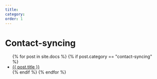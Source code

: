 ```yaml
---
title: 
category:
order: 1
---
```


# Contact-syncing

<ul>
  {% for post in site.docs %}
	{% if post.category == "contact-syncing" %}
		<li><a href="{{ post.url }}">{{ post.title }}</a></li>
	{% endif %}
  {% endfor %}
</ul>
